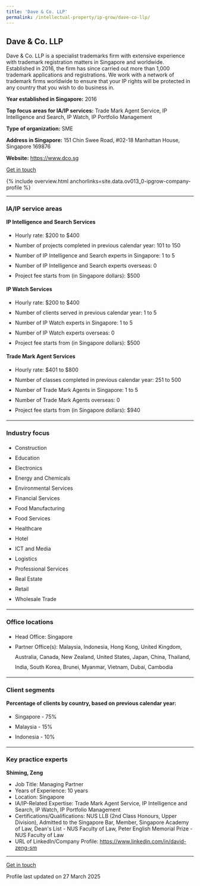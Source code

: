 ```yaml
---
title: 'Dave & Co. LLP'
permalink: /intellectual-property/ip-grow/dave-co-llp/
---
```


## Dave & Co. LLP

Dave & Co. LLP is a specialist trademarks firm with extensive experience with trademark registration matters in Singapore and worldwide. Established in 2016, the firm has since carried out more than 1,000 trademark applications and registrations. We work with a network of trademark firms worldwide to ensure that your IP rights will be protected in any country that you wish to do business in.

<b>Year established in Singapore:</b> 2016

<b>Top focus areas for IA/IP services:</b> Trade Mark Agent Service, IP Intelligence and Search, IP Watch, IP Portfolio Management

<b>Type of organization:</b> SME

<b>Address in Singapore:</b> 151 Chin Swee Road, #02-18 Manhattan House, Singapore 169876

<b>Website:</b> <a href='https://www.dco.sg'>https://www.dco.sg</a>

<a class='btn' href='https://form.gov.sg/67ce8c2defe1ff9d536386ac' target='_blank' rel='noopener'>Get in touch</a>

{% include overview.html anchorlinks=site.data.ov013_0-ipgrow-company-profile %}

---
<a name='ip-related-service-areas'></a>
### IA/IP service areas

**IP Intelligence and Search Services**

<ul>
<li style='line-height: 27px; margin: 0px 0px !important'>Hourly rate:  $200 to $400</li>
<li style='line-height: 27px; margin: 0px 0px !important'>Number of projects completed in previous calendar year: 101 to 150</li>
<li style='line-height: 27px; margin: 0px 0px !important'>Number of IP Intelligence and Search experts in Singapore: 1 to 5</li>
<li style='line-height: 27px; margin: 0px 0px !important'>Number of IP Intelligence and Search experts overseas: 0</li>
<li style='line-height: 27px; margin: 0px 0px !important'>Project fee starts from (in Singapore dollars):  $500</li>
</ul>

**IP Watch Services**

<ul>
<li style='line-height: 27px; margin: 0px 0px !important'>Hourly rate:  $200 to $400</li>
<li style='line-height: 27px; margin: 0px 0px !important'>Number of clients served in previous calendar year: 1 to 5</li>
<li style='line-height: 27px; margin: 0px 0px !important'>Number of IP Watch experts in Singapore: 1 to 5</li>
<li style='line-height: 27px; margin: 0px 0px !important'>Number of IP Watch experts overseas: 0</li>
<li style='line-height: 27px; margin: 0px 0px !important'>Project fee starts from (in Singapore dollars):  $500</li>
</ul>

**Trade Mark Agent Services**

<ul>
<li style='line-height: 27px; margin: 0px 0px !important'>Hourly rate:  $401 to $800</li>
<li style='line-height: 27px; margin: 0px 0px !important'>Number of classes completed in previous calendar year: 251 to 500</li>
<li style='line-height: 27px; margin: 0px 0px !important'>Number of Trade Mark Agents in Singapore: 1 to 5</li>
<li style='line-height: 27px; margin: 0px 0px !important'>Number of Trade Mark Agents overseas: 0</li>
<li style='line-height: 27px; margin: 0px 0px !important'>Project fee starts from (in Singapore dollars):  $940</li>
</ul>

---
<a name='industry-focus'></a>
### Industry focus

<ul><li style='line-height: 27px; margin: 0px 0px !important'> Construction</li><li style='line-height: 27px; margin: 0px 0px !important'>Education</li><li style='line-height: 27px; margin: 0px 0px !important'>Electronics</li><li style='line-height: 27px; margin: 0px 0px !important'>Energy and Chemicals</li><li style='line-height: 27px; margin: 0px 0px !important'>Environmental Services</li><li style='line-height: 27px; margin: 0px 0px !important'>Financial Services</li><li style='line-height: 27px; margin: 0px 0px !important'>Food Manufacturing</li><li style='line-height: 27px; margin: 0px 0px !important'>Food Services</li><li style='line-height: 27px; margin: 0px 0px !important'>Healthcare</li><li style='line-height: 27px; margin: 0px 0px !important'>Hotel</li><li style='line-height: 27px; margin: 0px 0px !important'>ICT and Media</li><li style='line-height: 27px; margin: 0px 0px !important'>Logistics</li><li style='line-height: 27px; margin: 0px 0px !important'>Professional Services</li><li style='line-height: 27px; margin: 0px 0px !important'>Real Estate</li><li style='line-height: 27px; margin: 0px 0px !important'>Retail</li><li style='line-height: 27px; margin: 0px 0px !important'>Wholesale Trade</li></ul>

---
<a name='office-locations'></a>
### Office locations

<ul><li style='line-height: 27px; margin: 0px 0px !important'> Head Office: Singapore</li><li style='line-height: 27px; margin: 0px 0px !important'>Partner Office(s): Malaysia, Indonesia, Hong Kong, United Kingdom, Australia, Canada, New Zealand, United States, Japan, China, Thailand, India, South Korea, Brunei, Myanmar, Vietnam, Dubai, Cambodia</li></ul>

---
<a name='client-segments'></a>
### Client segments

**Percentage of clients by country, based on previous calendar year:**

<ul><li style='line-height: 27px; margin: 0px 0px !important'> Singapore - 75%	</li><li style='line-height: 27px; margin: 0px 0px !important'>Malaysia - 15%	</li><li style='line-height: 27px; margin: 0px 0px !important'>Indonesia - 10%</li></ul>

---
<a name='key-practice-experts'></a>
### Key practice experts

**Shiming, Zeng**

- Job Title: Managing Partner
- Years of Experience: 10 years
- Location: Singapore
- IA/IP-Related Expertise: Trade Mark Agent Service, IP Intelligence and Search, IP Watch, IP Portfolio Management
- Certifications/Qualifications: NUS LLB (2nd Class Honours, Upper Division), Admitted to the Singapore Bar, Member, Singapore Academy of Law, Dean's List - NUS Faculty of Law, Peter English Memorial Prize - NUS Faculty of Law
- URL of LinkedIn/Company Profile: <a href="https://www.linkedin.com/in/david-zeng-sm" target="_blank" rel="noopener">https://www.linkedin.com/in/david-zeng-sm</a>

---
<p>
<a class='btn' href='https://form.gov.sg/67ce8c2defe1ff9d536386ac' target='_blank' rel='noopener'>Get in touch</a>
</p>
Profile last updated on 27 March 2025
